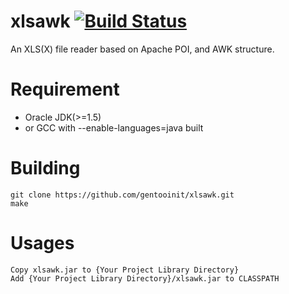 # xlsawk [![Build Status](https://travis-ci.org/gentooinit/xlsawk.svg?branch=master)](https://travis-ci.org/gentooinit/xlsawk)
An XLS(X) file reader based on Apache POI, and AWK structure. 

# Requirement
* Oracle JDK(>=1.5)
* or GCC with --enable-languages=java built

# Building
    git clone https://github.com/gentooinit/xlsawk.git
    make

# Usages
    Copy xlsawk.jar to {Your Project Library Directory}
    Add {Your Project Library Directory}/xlsawk.jar to CLASSPATH
